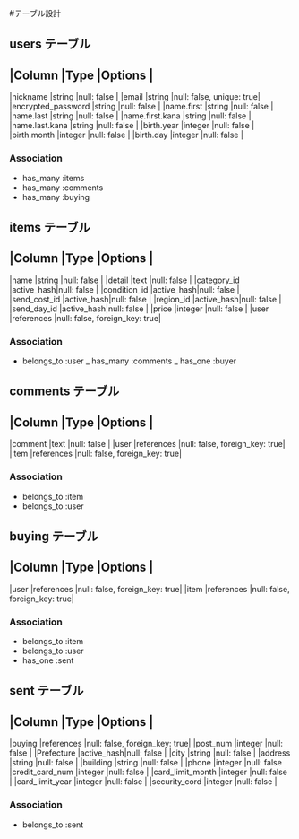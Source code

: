 #テーブル設計

## users テーブル

|Column              |Type       |Options                  |
------------------------------------------------------------
|nickname            |string     |null: false              |
|email               |string     |null: false, unique: true|
|encrypted_password  |string     |null: false              |
|name.first          |string     |null: false              |
|name.last           |string     |null: false              |
|name.first.kana     |string     |null: false              |
|name.last.kana      |string     |null: false              |
|birth.year          |integer    |null: false              |
|birth.month         |integer    |null: false              |
|birth.day           |integer    |null: false              |

### Association
- has_many :items
- has_many :comments
- has_many :buying


## items テーブル
|Column              |Type       |Options                       |
----------------------------------------------------------------
|name                |string     |null: false                   |
|detail              |text       |null: false                   |
|category_id         |active_hash|null: false                   |
|condition_id        |active_hash|null: false                   |
|send_cost_id        |active_hash|null: false                   |
|region_id           |active_hash|null: false                   |
|send_day_id         |active_hash|null: false                   |
|price               |integer    |null: false                   |
|user                |references |null: false, foreign_key: true|

### Association
- belongs_to :user
_ has_many :comments
_ has_one :buyer


## comments テーブル

|Column              |Type       |Options                       |
----------------------------------------------------------------
|comment             |text       |null: false                   |
|user                |references |null: false, foreign_key: true|
|item                |references |null: false, foreign_key: true|

### Association
- belongs_to :item
- belongs_to :user


## buying テーブル

|Column              |Type       |Options                       |
----------------------------------------------------------------
|user                |references |null: false, foreign_key: true|
|item                |references |null: false, foreign_key: true|


### Association
- belongs_to :item
- belongs_to :user
- has_one :sent

## sent テーブル

|Column              |Type       |Options                       |
----------------------------------------------------------------
|buying              |references |null: false, foreign_key: true|
|post_num            |integer    |null: false                   |
|Prefecture          |active_hash|null: false                   |
|city                |string     |null: false                   |
|address             |string     |null: false                   |
|building            |string     |null: false                   |
|phone               |integer    |null: false
|credit_card_num     |integer    |null: false                   |
|card_limit_month    |integer    |null: false                   |
|card_limit_year     |integer    |null: false                   |
|security_cord       |integer    |null: false                   |



### Association
- belongs_to :sent
